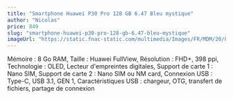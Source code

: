 ```yaml
---
title: "Smartphone Huawei P30 Pro 128 GB 6.47 Bleu mystique"
author: "Nicolas"
price: 849
slug: "smartphone-huawei-p30-pro-128-gb-6.47-bleu-mystique"
imageUrl: "https://static.fnac-static.com/multimedia/Images/FR/MDM/20/81/c1/12681504/1540-1/tsp20191004171531/Smartphone-Huawei-P30-Pro-128-GB-6-47-Bleu-mystique.jpg"
---
```


Mémoire : 8 Go RAM, Taille : Huawei FullView, Résolution : FHD+, 398 ppi, Technologie : OLED, Lecteur d'empreintes digitales, Support de carte 1 : Nano SIM, Support de carte 2 : Nano SIM ou NM card, Connexion USB : Type-C, USB 3.1, GEN 1, Caractéristiques USB : chargeur, OTG, transfert de fichiers, partage de connexion
